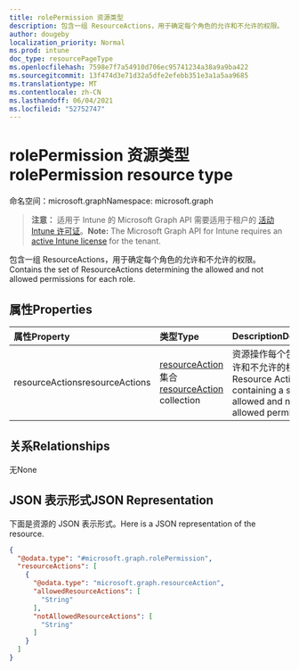 ```yaml
---
title: rolePermission 资源类型
description: 包含一组 ResourceActions，用于确定每个角色的允许和不允许的权限。
author: dougeby
localization_priority: Normal
ms.prod: intune
doc_type: resourcePageType
ms.openlocfilehash: 7598e7f7a54910d706ec95741234a38a9a9ba422
ms.sourcegitcommit: 13f474d3e71d32a5dfe2efebb351e3a1a5aa9685
ms.translationtype: MT
ms.contentlocale: zh-CN
ms.lasthandoff: 06/04/2021
ms.locfileid: "52752747"
---
```

# <a name="rolepermission-resource-type"></a><span data-ttu-id="2d290-103">rolePermission 资源类型</span><span class="sxs-lookup"><span data-stu-id="2d290-103">rolePermission resource type</span></span>

<span data-ttu-id="2d290-104">命名空间：microsoft.graph</span><span class="sxs-lookup"><span data-stu-id="2d290-104">Namespace: microsoft.graph</span></span>

> <span data-ttu-id="2d290-105">**注意：** 适用于 Intune 的 Microsoft Graph API 需要适用于租户的 [活动 Intune 许可证](https://go.microsoft.com/fwlink/?linkid=839381)。</span><span class="sxs-lookup"><span data-stu-id="2d290-105">**Note:** The Microsoft Graph API for Intune requires an [active Intune license](https://go.microsoft.com/fwlink/?linkid=839381) for the tenant.</span></span>

<span data-ttu-id="2d290-106">包含一组 ResourceActions，用于确定每个角色的允许和不允许的权限。</span><span class="sxs-lookup"><span data-stu-id="2d290-106">Contains the set of ResourceActions determining the allowed and not allowed permissions for each role.</span></span>

## <a name="properties"></a><span data-ttu-id="2d290-107">属性</span><span class="sxs-lookup"><span data-stu-id="2d290-107">Properties</span></span>
|<span data-ttu-id="2d290-108">属性</span><span class="sxs-lookup"><span data-stu-id="2d290-108">Property</span></span>|<span data-ttu-id="2d290-109">类型</span><span class="sxs-lookup"><span data-stu-id="2d290-109">Type</span></span>|<span data-ttu-id="2d290-110">Description</span><span class="sxs-lookup"><span data-stu-id="2d290-110">Description</span></span>|
|:---|:---|:---|
|<span data-ttu-id="2d290-111">resourceActions</span><span class="sxs-lookup"><span data-stu-id="2d290-111">resourceActions</span></span>|<span data-ttu-id="2d290-112">[resourceAction](../resources/intune-rbac-resourceaction.md) 集合</span><span class="sxs-lookup"><span data-stu-id="2d290-112">[resourceAction](../resources/intune-rbac-resourceaction.md) collection</span></span>|<span data-ttu-id="2d290-113">资源操作每个包含一组允许和不允许的权限。</span><span class="sxs-lookup"><span data-stu-id="2d290-113">Resource Actions each containing a set of allowed and not allowed permissions.</span></span>|

## <a name="relationships"></a><span data-ttu-id="2d290-114">关系</span><span class="sxs-lookup"><span data-stu-id="2d290-114">Relationships</span></span>
<span data-ttu-id="2d290-115">无</span><span class="sxs-lookup"><span data-stu-id="2d290-115">None</span></span>

## <a name="json-representation"></a><span data-ttu-id="2d290-116">JSON 表示形式</span><span class="sxs-lookup"><span data-stu-id="2d290-116">JSON Representation</span></span>
<span data-ttu-id="2d290-117">下面是资源的 JSON 表示形式。</span><span class="sxs-lookup"><span data-stu-id="2d290-117">Here is a JSON representation of the resource.</span></span>
<!-- {
  "blockType": "resource",
  "@odata.type": "microsoft.graph.rolePermission"
}
-->
``` json
{
  "@odata.type": "#microsoft.graph.rolePermission",
  "resourceActions": [
    {
      "@odata.type": "microsoft.graph.resourceAction",
      "allowedResourceActions": [
        "String"
      ],
      "notAllowedResourceActions": [
        "String"
      ]
    }
  ]
}
```




